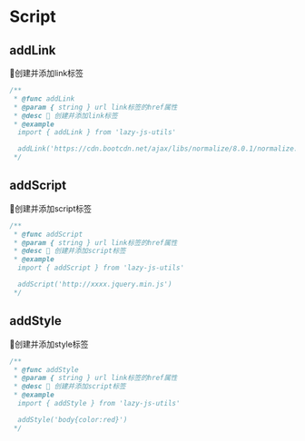 # Script
## addLink
🧿创建并添加link标签
```typescript
/**
 * @func addLink
 * @param { string } url link标签的href属性 
 * @desc 📝 创建并添加link标签
 * @example
  import { addLink } from 'lazy-js-utils'

  addLink('https://cdn.bootcdn.net/ajax/libs/normalize/8.0.1/normalize.min.css')
 */
```
## addScript
🧿创建并添加script标签
```typescript
/**
 * @func addScript
 * @param { string } url link标签的href属性 
 * @desc 📝 创建并添加script标签
 * @example
  import { addScript } from 'lazy-js-utils'

  addScript('http://xxxx.jquery.min.js')
 */
```
## addStyle
🧿创建并添加style标签
```typescript
/**
 * @func addStyle
 * @param { string } url link标签的href属性 
 * @desc 📝 创建并添加script标签
 * @example
  import { addStyle } from 'lazy-js-utils'

  addStyle('body{color:red}')
 */
```
